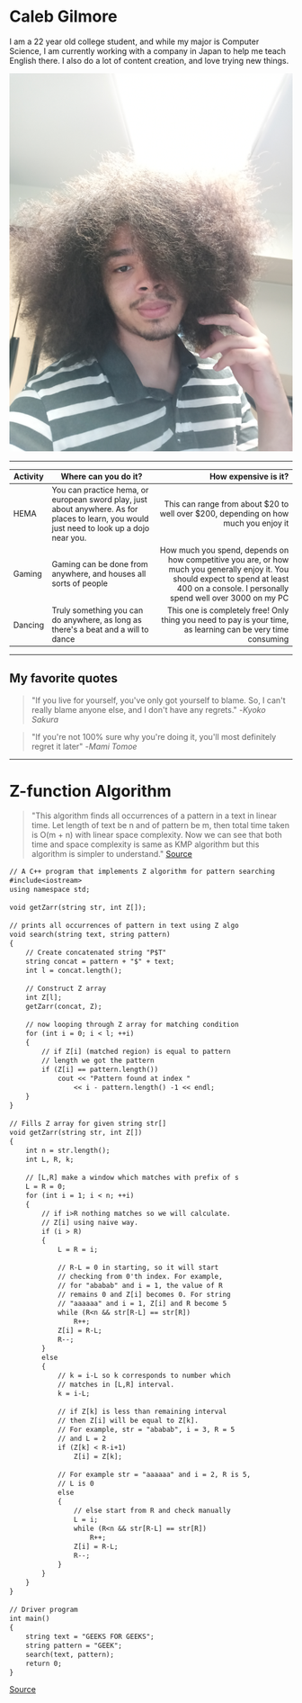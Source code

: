 # Caleb Gilmore

I am a 22 year old college student, and while my major is Computer Science, I am currently working with a company in Japan to help me teach English there. I also do a lot of content creation, and love trying new things. 

![A picture of me](me.jpg)

---
| Activity | Where can you do it? | How expensive is it? |
| ---| --- | ---: |
| HEMA | You can practice hema, or european sword play, just about anywhere. As for places to learn, you would just need to look up a dojo near you. | This can range from about $20 to well over $200, depending on how much you enjoy it |
| Gaming | Gaming can be done from anywhere, and houses all sorts of people | How much you spend, depends on how competitive you are, or how much you generally enjoy it. You should expect to spend at least 400 on a console. I personally spend well over 3000 on my PC |
| Dancing | Truly something you can do anywhere, as long as there's a beat and a will to dance | This one is completely free! Only thing you need to pay is your time, as learning can be very time consuming |

---

## My favorite quotes

> "If you live for yourself, you've only got yourself to blame. So, I can't really blame anyone else, and I don't have any regrets." -*Kyoko Sakura*

> "If you're not 100% sure why you're doing it, you'll most definitely regret it later" -*Mami Tomoe*

---

# Z-function Algorithm

> "This algorithm finds all occurrences of a pattern in a text in linear time. Let length of text be n and of pattern be m, then total time taken is O(m + n) with linear space complexity. Now we can see that both time and space complexity is same as KMP algorithm but this algorithm is simpler to understand." [Source](https://www.geeksforgeeks.org/z-algorithm-linear-time-pattern-searching-algorithm/)

```
// A C++ program that implements Z algorithm for pattern searching
#include<iostream>
using namespace std;

void getZarr(string str, int Z[]);

// prints all occurrences of pattern in text using Z algo
void search(string text, string pattern)
{
	// Create concatenated string "P$T"
	string concat = pattern + "$" + text;
	int l = concat.length();

	// Construct Z array
	int Z[l];
	getZarr(concat, Z);

	// now looping through Z array for matching condition
	for (int i = 0; i < l; ++i)
	{
		// if Z[i] (matched region) is equal to pattern
		// length we got the pattern
		if (Z[i] == pattern.length())
			cout << "Pattern found at index "
				<< i - pattern.length() -1 << endl;
	}
}

// Fills Z array for given string str[]
void getZarr(string str, int Z[])
{
	int n = str.length();
	int L, R, k;

	// [L,R] make a window which matches with prefix of s
	L = R = 0;
	for (int i = 1; i < n; ++i)
	{
		// if i>R nothing matches so we will calculate.
		// Z[i] using naive way.
		if (i > R)
		{
			L = R = i;

			// R-L = 0 in starting, so it will start
			// checking from 0'th index. For example,
			// for "ababab" and i = 1, the value of R
			// remains 0 and Z[i] becomes 0. For string
			// "aaaaaa" and i = 1, Z[i] and R become 5
			while (R<n && str[R-L] == str[R])
				R++;
			Z[i] = R-L;
			R--;
		}
		else
		{
			// k = i-L so k corresponds to number which
			// matches in [L,R] interval.
			k = i-L;

			// if Z[k] is less than remaining interval
			// then Z[i] will be equal to Z[k].
			// For example, str = "ababab", i = 3, R = 5
			// and L = 2
			if (Z[k] < R-i+1)
				Z[i] = Z[k];

			// For example str = "aaaaaa" and i = 2, R is 5,
			// L is 0
			else
			{
				// else start from R and check manually
				L = i;
				while (R<n && str[R-L] == str[R])
					R++;
				Z[i] = R-L;
				R--;
			}
		}
	}
}

// Driver program
int main()
{
	string text = "GEEKS FOR GEEKS";
	string pattern = "GEEK";
	search(text, pattern);
	return 0;
}
```
[Source](https://www.geeksforgeeks.org/z-algorithm-linear-time-pattern-searching-algorithm/)